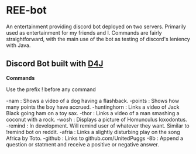 # REE-bot
An entertainment providing discord bot deployed on two servers. Primarily used as entertainment for my friends and I. Commands are fairly straightforward, with the main use of the bot as testing of discord's leniency with Java.
## Discord Bot built with [D4J](https://github.com/Discord4J/Discord4J)
**Commands**

Use the prefix ! before any command

-nam : Shows a video of a dog having a flashback.
-points : Shows how many points the boy have accrued.
-huntinghorn : Links a video of Jack Black going ham on a toy sax.
-thor : Links a video of a man smashing a coconut with a rock.
-wosh : Displays a picture of Homunculus loxodontus.
-remind : In development. Will remind user of whatever they want. Similar to !remind bot on reddit.
-afria : Links a slightly disturbing play on the song Africa by Toto.
-github : Links to github.com/UnitedPuggs
-8b : Append a question or statment and receive a positive or negative answer.
